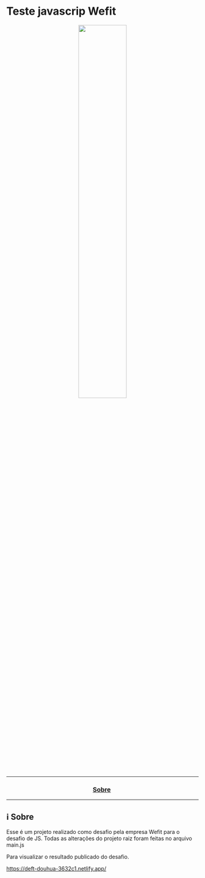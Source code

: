 # Teste javascrip Wefit

<p align="center" style="background: url(https://wefit.com.br/static/Topo-img@2x-b1ae84225b68b976d561af631e12c25f.png) center center / cover no-repeat fixed;" >
  <img src="https://user-images.githubusercontent.com/54115624/216507723-680f5174-9963-4b6f-b860-605d751aa02f.png" alt="" style="aspect-ratio: 3; width: 50%; object-fit: cover;" role="banner" loading="lazy" decoding="async" fetchpriority="high" />
</p>

---

<h3 align="center">
  <a href="#information_source-sobre">Sobre</a>&nbsp;
</h3>

---

## :information_source: Sobre

Esse é um projeto realizado como desafio pela empresa Wefit para o desafio de JS. 
Todas as alterações do projeto raiz foram feitas no arquivo main.js

Para visualizar o resultado publicado do desafio.

https://deft-douhua-3632c1.netlify.app/
